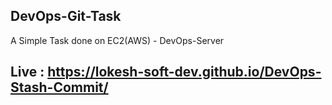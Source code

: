 ## DevOps-Git-Task

A Simple Task done on EC2(AWS) - DevOps-Server 

## Live : https://lokesh-soft-dev.github.io/DevOps-Stash-Commit/
